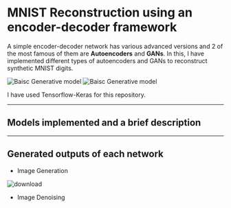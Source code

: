 # MNIST Reconstruction using an encoder-decoder framework

A simple encoder-decoder network has various advanced versions and 2 of the most famous of them are **Autoencoders** and **GANs**. In this, I have implemented different types of autoencoders and GANs to reconstruct synthetic MNIST digits. 

![Baisc Generative model](https://user-images.githubusercontent.com/47540320/115956529-eaaef780-a51a-11eb-90a3-e87d3e3cc144.png) ![Baisc Generative model](https://user-images.githubusercontent.com/47540320/115956575-2cd83900-a51b-11eb-96a5-4219b4059cb3.png)


I have used Tensorflow-Keras for this repository.

---

## Models implemented and a brief description

---

## Generated outputs of each network

* Image Generation 

![download](https://user-images.githubusercontent.com/47540320/115105406-4823d100-9f7c-11eb-89e7-04a8f5385908.png)

* Image Denoising



